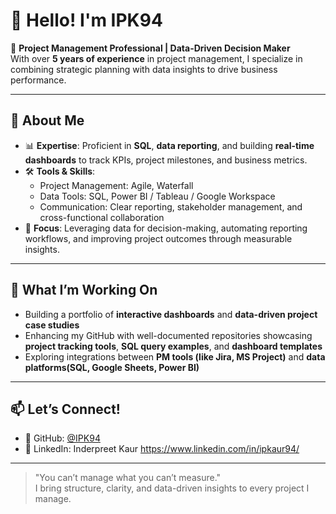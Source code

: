 # 👋 Hello! I'm IPK94

🎯 **Project Management Professional | Data-Driven Decision Maker**  
With over **5 years of experience** in project management, I specialize in combining strategic planning with data insights to drive business performance.

---

## 🧭 About Me

- 📊 **Expertise**: Proficient in **SQL**, **data reporting**, and building **real-time dashboards** to track KPIs, project milestones, and business metrics.
- 🛠️ **Tools & Skills**:
  - Project Management: Agile, Waterfall
  - Data Tools: SQL, Power BI / Tableau / Google Workspace
  - Communication: Clear reporting, stakeholder management, and cross-functional collaboration
- 🎯 **Focus**: Leveraging data for decision-making, automating reporting workflows, and improving project outcomes through measurable insights.

---

## 🚀 What I’m Working On

- Building a portfolio of **interactive dashboards** and **data-driven project case studies**
- Enhancing my GitHub with well-documented repositories showcasing **project tracking tools**, **SQL query examples**, and **dashboard templates**
- Exploring integrations between **PM tools (like Jira, MS Project)** and **data platforms(SQL, Google Sheets, Power BI)**

---

## 📫 Let’s Connect!

- 🐙 GitHub: [@IPK94](https://github.com/IPK94)
- 💼 LinkedIn: Inderpreet Kaur https://www.linkedin.com/in/ipkaur94/

---

> "You can’t manage what you can’t measure."  
I bring structure, clarity, and data-driven insights to every project I manage.
